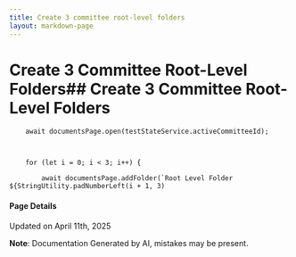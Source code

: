 ```yaml
---
title: Create 3 committee root-level folders
layout: markdown-page
---
```

# Create 3 Committee Root-Level Folders## Create 3 Committee Root-Level Folders



        await documentsPage.open(testStateService.activeCommitteeId);



        for (let i = 0; i < 3; i++) {

            await documentsPage.addFolder(`Root Level Folder ${StringUtility.padNumberLeft(i + 1, 3)


#### Page Details
Updated on April 11th, 2025

**Note**: Documentation Generated by AI, mistakes may be present.